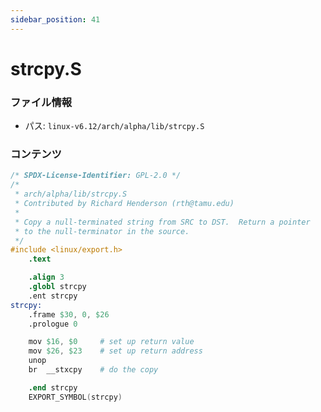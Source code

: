 ```yaml
---
sidebar_position: 41
---
```

# strcpy.S

### ファイル情報

- パス: `linux-v6.12/arch/alpha/lib/strcpy.S`

### コンテンツ

```S
/* SPDX-License-Identifier: GPL-2.0 */
/*
 * arch/alpha/lib/strcpy.S
 * Contributed by Richard Henderson (rth@tamu.edu)
 *
 * Copy a null-terminated string from SRC to DST.  Return a pointer
 * to the null-terminator in the source.
 */
#include <linux/export.h>
	.text

	.align 3
	.globl strcpy
	.ent strcpy
strcpy:
	.frame $30, 0, $26
	.prologue 0

	mov	$16, $0		# set up return value
	mov	$26, $23	# set up return address
	unop
	br	__stxcpy	# do the copy

	.end strcpy
	EXPORT_SYMBOL(strcpy)

```
